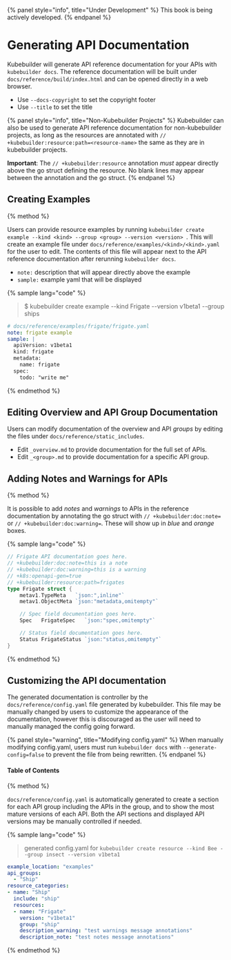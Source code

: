 {% panel style="info", title="Under Development" %}
This book is being actively developed.
{% endpanel %}

# Generating API Documentation

Kubebuilder will generate API reference documentation for your APIs with `kubebuilder docs`.  The
reference documentation will be built under `docs/reference/build/index.html` and can be opened
directly in a web browser.

- Use `--docs-copyright` to set the copyright footer
- Use `--title` to set the title

{% panel style="info", title="Non-Kubebuilder Projects" %}
Kubebuilder can also be used to generate API reference documentation for non-kubebuilder projects, as long as the
resources are annotated with `// +kubebuilder:resource:path=<resource-name>` the same as they are in kubebuilder
projects.

**Important**: The `// +kubebuilder:resource` annotation *must* appear directly above the go struct
defining the resource.  No blank lines may appear between the annotation and the go struct.
{% endpanel %}

## Creating Examples

{% method %}

Users can provide resource examples by running
`kubebuilder create example --kind <kind> --group <group> --version <version> `.  This will create an example
file under `docs/reference/examples/<kind>/<kind>.yaml` for the user to edit.  The contents of this file will appear
next to the API reference documentation after rerunning `kubebuilder docs`.

- `note:` description that will appear directly above the example
- `sample:` example yaml that will be displayed

{% sample lang="code" %}

> $ kubebuilder create example --kind Frigate --version v1beta1 --group ships

```yaml
# docs/reference/examples/frigate/frigate.yaml
note: frigate example
sample: |
  apiVersion: v1beta1
  kind: frigate
  metadata:
    name: frigate
  spec:
    todo: "write me"
```
{% endmethod %}


## Editing Overview and API Group Documentation

Users can modify documentation of the overview and API *groups* by editing the files under
`docs/reference/static_includes`.

- Edit `_overview.md` to provide documentation for the full set of APIs.
- Edit `_<group>.md` to provide documentation for a specific API group.

## Adding Notes and Warnings for APIs

{% method %}

It is possible to add *notes* and *warnings* to APIs in the reference documentation by annotating
the go struct with `// +kubebuilder:doc:note=` or `// +kubebuilder:doc:warning=`.  These will
show up in *blue* and *orange* boxes.

{% sample lang="code" %}
```go
// Frigate API documentation goes here.
// +kubebuilder:doc:note=this is a note
// +kubebuilder:doc:warning=this is a warning
// +k8s:openapi-gen=true
// +kubebuilder:resource:path=frigates
type Frigate struct {
	metav1.TypeMeta   `json:",inline"`
	metav1.ObjectMeta `json:"metadata,omitempty"`

    // Spec field documentation goes here.
	Spec   FrigateSpec   `json:"spec,omitempty"`

    // Status field documentation goes here.
	Status FrigateStatus `json:"status,omitempty"`
}
```
{% endmethod %}

## Customizing the API documentation

The generated documentation is controller by the `docs/reference/config.yaml` file generated by kubebuilder.  This
file may be manually changed by users to customize the appearance of the documentation, however this is
discouraged as the user will need to manually managed the config going forward.

{% panel style="warning", title="Modifying config.yaml" %}
When manually modifying config.yaml, users must run `kubebuilder docs` with `--generate-config=false` to
prevent the file from being rewritten.
{% endpanel %}

#### Table of Contents

{% method %}

`docs/reference/config.yaml` is automatically generated to create a section for each API group including
the APIs in the group, and to show the most mature versions of each API.  Both the API sections and
displayed API versions may be manually controlled if needed.

{% sample lang="code" %}
> generated config.yaml for `kubebuilder create resource --kind Bee --group insect --version v1beta1`

```yaml
example_location: "examples"
api_groups: 
  - "Ship"
resource_categories: 
- name: "Ship"
  include: "ship"
  resources: 
  - name: "Frigate"
    version: "v1beta1"
    group: "ship"
    description_warning: "test warnings message annotations"
    description_note: "test notes message annotations"
```
{% endmethod %}

